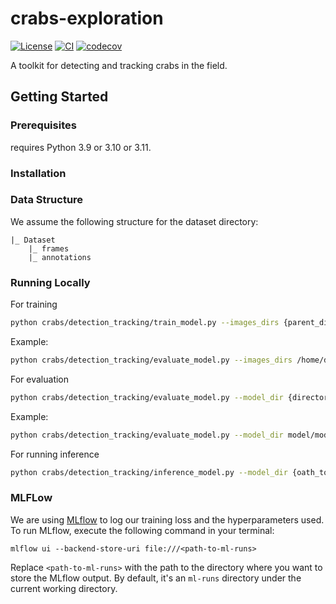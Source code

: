 # crabs-exploration

[![License](https://img.shields.io/badge/License-BSD_3--Clause-orange.svg)](https://opensource.org/licenses/BSD-3-Clause)
[![CI](https://img.shields.io/github/actions/workflow/status/SainsburyWellcomeCentre/crabs-exploration/test_and_deploy.yml?label=CI)](https://github.com/SainsburyWellcomeCentre/crabs-exploration/actions/workflows/test_and_deploy.yml)
[![codecov](https://codecov.io/gh/sainsburyWellcomeCentre/crabs-exploration/graph/badge.svg?token=9dM37vnAIT)](https://codecov.io/gh/sainsburyWellcomeCentre/crabs-exploration)

A toolkit for detecting and tracking crabs in the field.

## Getting Started

### Prerequisites

<!-- Any tools or versions of languages needed to run code. For example specific Python or Node versions. Minimum hardware requirements also go here. -->

requires Python 3.9 or 3.10 or 3.11.

### Installation

<!-- How to build or install the application. -->

### Data Structure

We assume the following structure for the dataset directory:

```
|_ Dataset
    |_ frames
    |_ annotations
```

### Running Locally

For training

```bash
python crabs/detection_tracking/train_model.py --images_dirs {parent_directory_of_frames_and_annotation} {optional_second_parent_directory_of_frames_and_annotation} --annotation_files {path_to_annotation_file.json} {path_to_optional_second_annotation_file.json}
```

Example:

```bash
python crabs/detection_tracking/evaluate_model.py --images_dirs /home/data/dataset1/frames /home/data/dataset2/frames --annotation_files /home/data/dataset1/annotations/annotation_dataset1.json /home/data/dataset2/frames/annotations/annotation_dataset2.json
```

For evaluation

```bash
python crabs/detection_tracking/evaluate_model.py --model_dir {directory_to_saved_model} --images_dirs {parent_directory_of_frames_and_annotation} {optional_second_parent_directory_of_frames_and_annotation} --annotation_files {annotation_file.json} {optional_second_annotation_file.json}
```

Example:

```bash
python crabs/detection_tracking/evaluate_model.py --model_dir model/model_00.pt --main_dir /home/data/dataset1/frames /home/data/dataset2/frames --annotation_file /home/data/dataset1/annotations/annotation_dataset1.json /home/data/dataset2/annotations/annotation_dataset2.json
```

For running inference

```bash
python crabs/detection_tracking/inference_model.py --model_dir {oath_to_trained_model} --vid_path {path_to_input_video}
```

### MLFLow

We are using [MLflow](https://mlflow.org) to log our training loss and the hyperparameters used.
To run MLflow, execute the following command in your terminal:

```
mlflow ui --backend-store-uri file:///<path-to-ml-runs>
```

Replace `<path-to-ml-runs>` with the path to the directory where you want to store the MLflow output. By default, it's an `ml-runs` directory under the current working directory.
